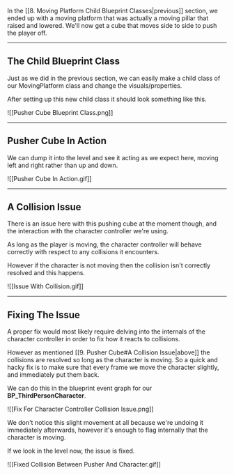 In the [[8. Moving Platform Child Blueprint Classes|previous]] section, we ended up with a moving platform that was actually a moving pillar that raised and lowered. We'll now get a cube that moves side to side to push the player off.

---
## The Child Blueprint Class

Just as we did in the previous section, we can easily make a child class of our MovingPlatform class and change the visuals/properties.

After setting up this new child class it should look something like this.

![[Pusher Cube Blueprint Class.png]]

---
## Pusher Cube In Action

We can dump it into the level and see it acting as we expect here, moving left and right rather than up and down.

![[Pusher Cube In Action.gif]]

---
## A Collision Issue

There is an issue here with this pushing cube at the moment though, and the interaction with the character controller we're using.

As long as the player is moving, the character controller will behave correctly with respect to any collisions it encounters.

However if the character is not moving then the collision isn't correctly resolved and this happens.

![[Issue With Collision.gif]]

---
## Fixing The Issue

A proper fix would most likely require delving into the internals of the character controller in order to fix how it reacts to collisions.

However as mentioned [[9. Pusher Cube#A Collision Issue|above]] the collisions are resolved so long as the character is moving. So a quick and hacky fix is to make sure that every frame we move the character slightly, and immediately put them back.

We can do this in the blueprint event graph for our **BP_ThirdPersonCharacter**.

![[Fix For Character Controller Collision Issue.png]]

We don't notice this slight movement at all because we're undoing it immediately afterwards, however it's enough to flag internally that the character is moving.

If we look in the level now, the issue is fixed.

![[Fixed Collision Between Pusher And Character.gif]]